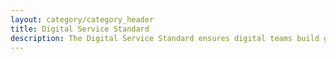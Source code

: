 ```yaml
---
layout: category/category_header
title: Digital Service Standard
description: The Digital Service Standard ensures digital teams build government services that are simple, clear and fast.
---
```

